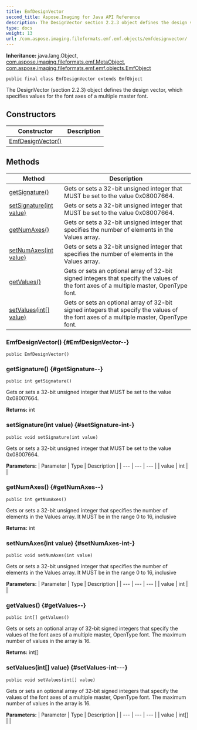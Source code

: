 ```yaml
---
title: EmfDesignVector
second_title: Aspose.Imaging for Java API Reference
description: The DesignVector section 2.2.3 object defines the design vector which specifies values for the font axes of a multiple master font.
type: docs
weight: 13
url: /com.aspose.imaging.fileformats.emf.emf.objects/emfdesignvector/
---
```

**Inheritance:**
java.lang.Object, [com.aspose.imaging.fileformats.emf.MetaObject](../../com.aspose.imaging.fileformats.emf/metaobject), [com.aspose.imaging.fileformats.emf.emf.objects.EmfObject](../../com.aspose.imaging.fileformats.emf.emf.objects/emfobject)
```
public final class EmfDesignVector extends EmfObject
```

The DesignVector (section 2.2.3) object defines the design vector, which specifies values for the font axes of a multiple master font.
## Constructors

| Constructor | Description |
| --- | --- |
| [EmfDesignVector()](#EmfDesignVector--) |  |
## Methods

| Method | Description |
| --- | --- |
| [getSignature()](#getSignature--) | Gets or sets a 32-bit unsigned integer that MUST be set to the value 0x08007664. |
| [setSignature(int value)](#setSignature-int-) | Gets or sets a 32-bit unsigned integer that MUST be set to the value 0x08007664. |
| [getNumAxes()](#getNumAxes--) | Gets or sets a 32-bit unsigned integer that specifies the number of elements in the Values array. |
| [setNumAxes(int value)](#setNumAxes-int-) | Gets or sets a 32-bit unsigned integer that specifies the number of elements in the Values array. |
| [getValues()](#getValues--) | Gets or sets an optional array of 32-bit signed integers that specify the values of the font axes of a multiple master, OpenType font. |
| [setValues(int[] value)](#setValues-int---) | Gets or sets an optional array of 32-bit signed integers that specify the values of the font axes of a multiple master, OpenType font. |
### EmfDesignVector() {#EmfDesignVector--}
```
public EmfDesignVector()
```


### getSignature() {#getSignature--}
```
public int getSignature()
```


Gets or sets a 32-bit unsigned integer that MUST be set to the value 0x08007664.

**Returns:**
int
### setSignature(int value) {#setSignature-int-}
```
public void setSignature(int value)
```


Gets or sets a 32-bit unsigned integer that MUST be set to the value 0x08007664.

**Parameters:**
| Parameter | Type | Description |
| --- | --- | --- |
| value | int |  |

### getNumAxes() {#getNumAxes--}
```
public int getNumAxes()
```


Gets or sets a 32-bit unsigned integer that specifies the number of elements in the Values array. It MUST be in the range 0 to 16, inclusive

**Returns:**
int
### setNumAxes(int value) {#setNumAxes-int-}
```
public void setNumAxes(int value)
```


Gets or sets a 32-bit unsigned integer that specifies the number of elements in the Values array. It MUST be in the range 0 to 16, inclusive

**Parameters:**
| Parameter | Type | Description |
| --- | --- | --- |
| value | int |  |

### getValues() {#getValues--}
```
public int[] getValues()
```


Gets or sets an optional array of 32-bit signed integers that specify the values of the font axes of a multiple master, OpenType font. The maximum number of values in the array is 16.

**Returns:**
int[]
### setValues(int[] value) {#setValues-int---}
```
public void setValues(int[] value)
```


Gets or sets an optional array of 32-bit signed integers that specify the values of the font axes of a multiple master, OpenType font. The maximum number of values in the array is 16.

**Parameters:**
| Parameter | Type | Description |
| --- | --- | --- |
| value | int[] |  |

